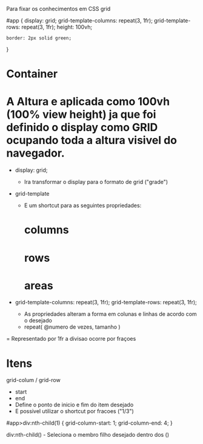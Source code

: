 Para fixar os conhecimentos em CSS grid 

#app {
    display: grid;
    grid-template-columns: repeat(3, 1fr);
    grid-template-rows: repeat(3, 1fr);
    height: 100vh;

    border: 2px solid green;
}

# Container

# A Altura e aplicada como 100vh (100% view height) ja que foi definido o display como GRID ocupando toda a altura visivel do navegador.

* display: grid; 
    - Ira transformar o display para o formato de grid ("grade")

* grid-template
    - E um shortcut para as seguintes propriedades:
        # columns
        # rows
        # areas

*  grid-template-columns: repeat(3, 1fr);
   grid-template-rows: repeat(3, 1fr);

    - As propriedades alteram a forma em colunas e linhas de acordo com o desejado
    - repeat( @numero de vezes, tamanho )

= Representado por 1fr a divisao ocorre por fraçoes

# Itens

grid-colum / grid-row
  -  start
  -  end
- Define o ponto de inicio e fim do item desejado
- E possivel utilizar o shortcut por fracoes ("1/3")

#app>div:nth-child(1) {
    grid-column-start: 1;
    grid-column-end: 4;
}

div:nth-child()
    - Seleciona o membro filho desejado dentro dos ()

